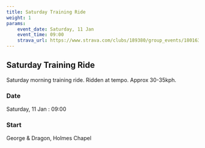 ```yaml
---
title: Saturday Training Ride
weight: 1
params:
    event_date: Saturday, 11 Jan
    event_time: 09:00
    strava_url: https://www.strava.com/clubs/189380/group_events/1801637
---
```


## Saturday Training Ride 

Saturday morning training ride. Ridden at tempo. Approx 30-35kph.

### Date

Saturday, 11 Jan : 09:00

### Start

George &amp; Dragon, Holmes Chapel


